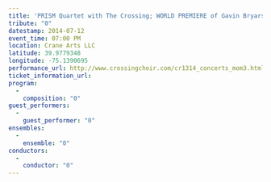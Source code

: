 ```yaml
---
title: 'PRISM Quartet with The Crossing; WORLD PREMIERE of Gavin Bryars' The Fifth Century'
tribute: "0"
datestamp: 2014-07-12
event_time: 07:00 PM
location: Crane Arts LLC
latitude: 39.9779348
longitude: -75.1390695
performance_url: http://www.crossingchoir.com/cr1314_concerts_mom3.html
ticket_information_url: 
program: 
  -
    composition: "0"
guest_performers: 
  -
    guest_performer: "0"
ensembles: 
  -
    ensemble: "0"
conductors: 
  -
    conductor: "0"
---
```


